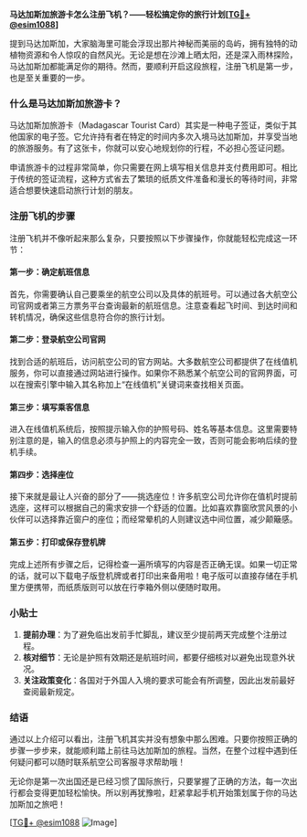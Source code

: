 **马达加斯加旅游卡怎么注册飞机？——轻松搞定你的旅行计划[[TG💪+ @esim1088](https://t.me/s/esim1088)]**

提到马达加斯加，大家脑海里可能会浮现出那片神秘而美丽的岛屿，拥有独特的动植物资源和令人惊叹的自然风光。无论是想在沙滩上晒太阳，还是深入雨林探险，马达加斯加都能满足你的期待。然而，要顺利开启这段旅程，注册飞机是第一步，也是至关重要的一步。

### 什么是马达加斯加旅游卡？

马达加斯加旅游卡（Madagascar Tourist Card）其实是一种电子签证，类似于其他国家的电子签。它允许持有者在特定的时间内多次入境马达加斯加，并享受当地的旅游服务。有了这张卡，你就可以安心地规划你的行程，不必担心签证问题。

申请旅游卡的过程非常简单，你只需要在网上填写相关信息并支付费用即可。相比于传统的签证流程，这种方式省去了繁琐的纸质文件准备和漫长的等待时间，非常适合想要快速启动旅行计划的朋友。

### 注册飞机的步骤

注册飞机并不像听起来那么复杂，只要按照以下步骤操作，你就能轻松完成这一环节：

#### 第一步：确定航班信息

首先，你需要确认自己要乘坐的航空公司以及具体的航班号。可以通过各大航空公司官网或者第三方票务平台查询最新的航班信息。注意查看起飞时间、到达时间和转机情况，确保这些信息符合你的旅行计划。

#### 第二步：登录航空公司官网

找到合适的航班后，访问航空公司的官方网站。大多数航空公司都提供了在线值机服务，你可以直接通过网站进行操作。如果你不熟悉某个航空公司的官网界面，可以在搜索引擎中输入其名称加上“在线值机”关键词来查找相关页面。

#### 第三步：填写乘客信息

进入在线值机系统后，按照提示输入你的护照号码、姓名等基本信息。这里需要特别注意的是，输入的信息必须与护照上的内容完全一致，否则可能会影响后续的登机手续。

#### 第四步：选择座位

接下来就是最让人兴奋的部分了——挑选座位！许多航空公司允许你在值机时提前选座，这样可以根据自己的需求安排一个舒适的位置。比如喜欢靠窗欣赏风景的小伙伴可以选择靠近窗户的座位；而经常晕机的人则建议选中间位置，减少颠簸感。

#### 第五步：打印或保存登机牌

完成上述所有步骤之后，记得检查一遍所填写的内容是否正确无误。如果一切正常的话，就可以下载电子版登机牌或者打印出来备用啦！电子版可以直接存储在手机里方便携带，而纸质版则可以放在行李箱外侧以便随时取用。

### 小贴士

1. **提前办理**：为了避免临出发前手忙脚乱，建议至少提前两天完成整个注册过程。
2. **核对细节**：无论是护照有效期还是航班时间，都要仔细核对以避免出现意外状况。
3. **关注政策变化**：各国对于外国人入境的要求可能会有所调整，因此出发前最好查阅最新规定。

### 结语

通过以上介绍可以看出，注册飞机其实并没有想象中那么困难。只要你按照正确的步骤一步步来，就能顺利踏上前往马达加斯加的旅程。当然，在整个过程中遇到任何疑问都可以随时联系航空公司客服寻求帮助哦！

无论你是第一次出国还是已经习惯了国际旅行，只要掌握了正确的方法，每一次出行都会变得更加轻松愉快。所以别再犹豫啦，赶紧拿起手机开始策划属于你的马达加斯加之旅吧！

[[TG💪+ @esim1088](https://t.me/s/esim1088) ![Image](https://i.postimg.cc/4NQfJmqS/Snipaste-2025-05-13-00-14-12.png)]